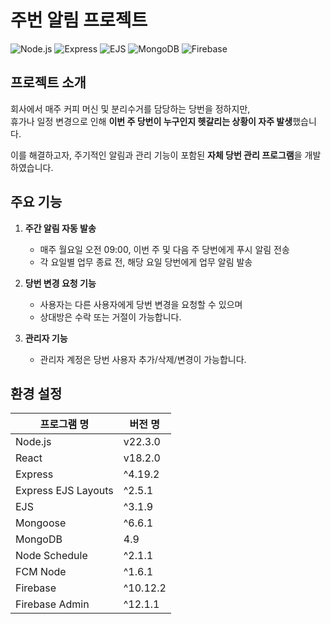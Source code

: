 # 주번 알림 프로젝트

![Node.js](https://img.shields.io/badge/Node.js-339933?style=for-the-badge&logo=node.js&logoColor=white)
![Express](https://img.shields.io/badge/Express.js-000000?style=for-the-badge&logo=express&logoColor=white)
![EJS](https://img.shields.io/badge/EJS-8a2be2?style=for-the-badge)
![MongoDB](https://img.shields.io/badge/MongoDB-47A248?style=for-the-badge&logo=mongodb&logoColor=white)
![Firebase](https://img.shields.io/badge/Firebase-FFCA28?style=for-the-badge&logo=firebase&logoColor=black)

## 프로젝트 소개

회사에서 매주 커피 머신 및 분리수거를 담당하는 당번을 정하지만,  
휴가나 일정 변경으로 인해 **이번 주 당번이 누구인지 헷갈리는 상황이 자주 발생**했습니다.

이를 해결하고자, 주기적인 알림과 관리 기능이 포함된 **자체 당번 관리 프로그램**을 개발하였습니다.

## 주요 기능

1. **주간 알림 자동 발송**  
   - 매주 월요일 오전 09:00, 이번 주 및 다음 주 당번에게 푸시 알림 전송  
   - 각 요일별 업무 종료 전, 해당 요일 당번에게 업무 알림 발송

2. **당번 변경 요청 기능**  
   - 사용자는 다른 사용자에게 당번 변경을 요청할 수 있으며  
   - 상대방은 수락 또는 거절이 가능합니다.

3. **관리자 기능**  
   - 관리자 계정은 당번 사용자 추가/삭제/변경이 가능합니다.

## 환경 설정

| 프로그램 명              |    버전 명   |
|------------------------|------------|
| Node.js                | v22.3.0    |
| React                  | v18.2.0    |
| Express                | ^4.19.2    |
| Express EJS Layouts    | ^2.5.1     |
| EJS                    | ^3.1.9     |
| Mongoose               | ^6.6.1     |
| MongoDB                | 4.9        |
| Node Schedule          | ^2.1.1     |
| FCM Node               | ^1.6.1     |
| Firebase               | ^10.12.2   |
| Firebase Admin         | ^12.1.1    |


<!-- .env 
============= -->
<!-- MONGO_DB_URL = "mongodb+srv://gmLim:awdsxz2@Cluster0.pykgshf.mongodb.net/?retryWrites=true&w=majority"
PORT = 80 -->
